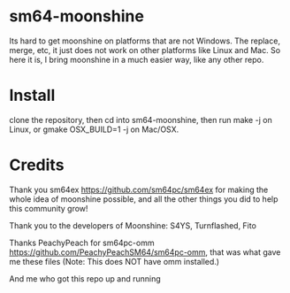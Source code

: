# sm64-moonshine
Its hard to get moonshine on platforms that are not Windows. The replace, merge, etc, it just does not work on other platforms like Linux and Mac. So here it is, I bring moonshine in a much easier way, like any other repo.

# Install
clone the repository, then cd into sm64-moonshine, then run make -j on Linux, or gmake OSX_BUILD=1 -j on Mac/OSX.


# Credits
Thank you sm64ex https://github.com/sm64pc/sm64ex for making the whole idea of moonshine possible, and all the other things you did to help this community grow!

Thank you to the developers of Moonshine: S4YS,
Turnflashed,
Fito




Thanks PeachyPeach for sm64pc-omm https://github.com/PeachyPeachSM64/sm64pc-omm, that was what gave me these files (Note: This does NOT have omm installed.)

And me who got this repo up and running
